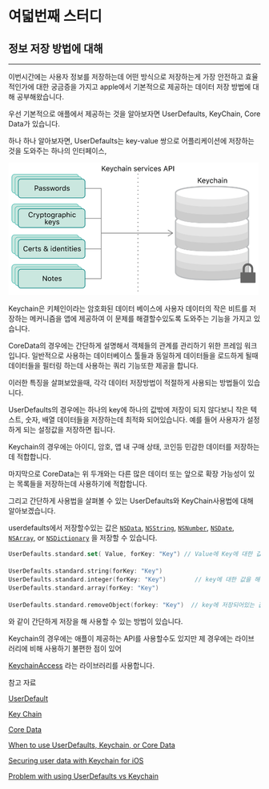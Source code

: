 # 여덟번째 스터디

## 정보 저장 방법에 대해

---

이번시간에는 사용자 정보를 저장하는데 어떤 방식으로 저장하는게 가장 안전하고 효율적인가에 대한 궁금증을 가지고 apple에서 기본적으로 제공하는 데이터 저장 방법에 대해 공부해왔습니다.

우선 기본적으로 애플에서 제공하는 것을 알아보자면 UserDefaults, KeyChain, Core Data가 있습니다.

하나 하나 알아보자면, UserDefaults는 key-value 쌍으로 어플리케이션에 저장하는 것을 도와주는 하나의 인터페이스, 



<img src="img/01.png" width="500">

Keychain은 키체인이라는 암호화된 데이터 베이스에 사용자 데이터의 작은 비트를 저장하는 메커니즘을 앱에 제공하여 이 문제를 해결할수있도록 도와주는 기능을 가지고 있습니다.

CoreData의 경우에는 간단하게 설명해서 객체들의 관계를 관리하기 위한 프레임 워크입니다. 일반적으로 사용하는 데이터베이스 툴들과 동일하게 데이터들을 로드하게 될때 데이터들을 필터링 하는데 사용하는 쿼리 기능또한 제공을 합니다.



이러한 특징을 살펴보았을때, 각각 데이터 저장방법이 적절하게 사용되는 방법들이 있습니다. 

UserDefaults의 경우에는 하나의 key에 하나의 값밖에 저장이 되지 않다보니 작은 텍스트, 숫자, 배열 데이터들을 저장하는데 최적화 되어있습니다. 예를 들어 사용자가 설정하게 되는 설정값을 저장하면 됩니다. 

Keychain의 경우에는 아이디, 암호, 앱 내 구매 상태, 코인등 민감한 데이터를 저장하는 데 적합합니다. 

마지막으로 CoreData는 위 두개와는 다른 많은 데이터 또는 앞으로 확장 가능성이 있는 목록들을 저장하는데 사용하기에 적합합니다. 



그리고 간단하게 사용법을 살펴볼 수 있는 UserDefaults와 KeyChain사용법에 대해 알아보겠습니다.

userdefaults에서 저장할수있는 값은  [`NSData`](https://developer.apple.com/documentation/foundation/nsdata), [`NSString`](https://developer.apple.com/documentation/foundation/nsstring), [`NSNumber`](https://developer.apple.com/documentation/foundation/nsnumber), [`NSDate`](https://developer.apple.com/documentation/foundation/nsdate), [`NSArray`](https://developer.apple.com/documentation/foundation/nsarray), or [`NSDictionary`](https://developer.apple.com/documentation/foundation/nsdictionary) 을 저장할 수 있습니다.

~~~swift
UserDefaults.standard.set( Value, forKey: "Key") // Value에 Key에 대한 값을 저장하는 메소드
                
UserDefaults.standard.string(forKey: "Key") 
UserDefaults.standard.integer(forKey: "Key") 		// key에 대한 값을 해당하는 자료형으로 불러오는 메소드
UserDefaults.standard.array(forKey: "Key")

UserDefaults.standard.removeObject(forkey: "Key")  // key에 저장되어있는 값과 key을 지우는 메소드
~~~

와 같이 간단하게 저장을 해 사용할 수 있는 방법이 있습니다.





Keychain의 경우에는 애플이 제공하는 API를 사용할수도 있지만 제 경우에는 라이브러리에 비해 사용하기 불편한 점이 있어

[KeychainAccess](https://github.com/kishikawakatsumi/KeychainAccess) 라는 라이브러리를 사용합니다.







참고 자료

[UserDefault](https://developer.apple.com/documentation/foundation/userdefaults)

[Key Chain](https://developer.apple.com/documentation/security/keychain_services)

[Core Data](https://developer.apple.com/library/archive/documentation/Cocoa/Conceptual/CoreData/index.html)

[When to use UserDefaults, Keychain, or Core Data](https://fluffy.es/persist-data/)

[Securing user data with Keychain for iOS](https://medium.com/ios-os-x-development/securing-user-data-with-keychain-for-ios-e720e0f9a8e2)

[Problem with using UserDefaults vs Keychain](https://forums.developer.apple.com/thread/97231)